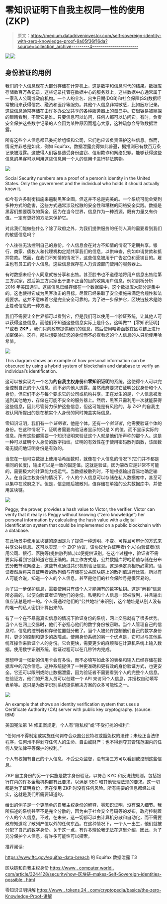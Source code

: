 # 零知识证明下自我主权同一性的使用(ZKP)

> 原文：<https://medium.datadriveninvestor.com/self-sovereign-identity-with-zero-knowledge-proof-9a05f36f16da?source=collection_archive---------4----------------------->

[![](img/f4ef5b3d7cdc2ae3eb45828cb5b09202.png)](http://www.track.datadriveninvestor.com/1B9E)![](img/bdb7449463ee5495b65e5d5090585c0d.png)

## 身份验证的用例

我们的个人信息现在大部分存储在计算机上，这是数字和信息时代的结果。数据库存储数百万条记录，这些记录托管在数据中心的服务器上，这些数据中心通常属于一家私人公司或政府机构。一个人的全名、出生日期(DOB)和社会保障(SS)数据经常被用来获得信贷、融资和医疗等服务。其他个人信息非常敏感，比如医疗记录。这些信息通常存储在由许多办公室共享的各种服务器上的孤岛中。它很容易被窥探的眼睛看到，不管它是谁。只要信息可以访问，任何人都可以访问它。有时，负责安全保护这些数字记录的人会因为某种原因而粗心大意，这种疏忽会导致数据泄露。

所有这些个人信息都已委托给组织和公司，它们也应该负责保护这些信息。然而，情况并非总是如此，例如 Equifax。数据泄露变得如此普遍，据推测已有数百万条记录被泄露。这使得人们容易遭受身份盗窃、信用欺诈和网络犯罪。能够获得这些信息的黑客可以利用这些信息用一个人的信用卡进行非法购物。

![](img/1e5df3c940855026e9020103895ed5c5.png)

Social Security numbers are a proof of a person’s identity in the United States. Only the government and the individual who holds it should actually know it.

如今有许多制衡措施来遏制黑客企图，但这并不总是完美的。一个系统可能会受到多种方式的危害，这些方式通常涉及松散的安全性和糟糕的网络安全实践。数据是黑客们想要窃取的黄金，因为在当今世界，信息作为一种资源，既有力量又有价值。一定有更好的方法来保护它。

对此我们能做些什么？除了政府之外，为我们提供服务的任何人真的需要看到我们的敏感信息吗？

个人往往无法控制自己的身份。个人信息会在对方不知情的情况下定期共享。银行、商家、债权人和代理机构定期共享我们的信息，以供审查，例如申请贷款和抵押贷款。然而，在我们不知情的情况下，这些信息被用于广告定位和营销目的。雇主也有员工的个人信息，这些信息保存在人力资源部门使用的服务器上。

有时数据未经个人同意就被分享和出售。甚至脸书也不道德地将用户信息出售给第三方买家，然后第三方买家出于更不正当的目的收集用户信息，例如剑桥分析 2016 年美国选举。这些信息已经存储在一个数据库中，这个数据库大部分是集中的。这也使得它成为黑客攻击的目标，尽管已经采取了安全措施来满足合规性和法规要求。这并不意味着它是完全安全可靠的。为了进一步保护它，区块链技术是防止篡改信息的一种方法。

我们不需要让全世界都可以看到它，但是我们可以使用一个验证系统，让其他人可以获得这些信息，而他们不知道这些信息实际上是什么。这叫做**【零知识证明】**或者 **ZKP** 。我们只向政府提供我们的信息，然后使用哈希函数在区块链上进行加密保护。这样，那些想要验证您的身份而不必查看您的个人信息的人只能使用哈希值。

![](img/30c454f9353e5790fbdd86a54c68dbfd.png)

This diagram shows an example of how personal information can be obscured by using a hybrid system of blockchain and database to verify an individual’s identification.

这可以被实现为一个名为**的自我主权身份**和**零知识证明**的系统。这使得个人可以完全控制自己的个人信息，而不必向他人透露。虽然政府要求它证明公民身份和个人身份，但它们不必与每个要求它的公司或机构共享。正在发生的是，个人信息被发送到其他地方，存储在可能不安全的服务器上。然后，黑客只需利用一次就能获得这些信息，因此尽管努力保护这些信息，但这可能是有风险的。与 ZKP 的自我主权认同所提出的是在核实个人身份的同时掩盖实际信息。

零知识证明，我们有一个*证明者*，他是个体，还有一个*验证者*，他需要验证个体的身份。在这种情况下，证明者需要向验证者显示的只是 X 的值，而不显示实际的信息。所有这些都需要一个知识证明来验证这个人就是他们所声称的那个人。这是一种可以证明个人身份的数字指纹。证明的有效性在于使用密码散列函数，该函数毫无疑问地证明身份是有效的。

当您在一组可变数据上使用哈希函数时，就像在个人信息的情况下(它们并不都是相同的长度)，输出可以是一致的固定值。这就是验证，因为篡改它是非常不可能的，需要极大的计算能力或运气。当数据被散列时，不能根据输出容易地确定输入。在自我主权身份的情况下，个人的个人信息可以存储在私人数据库中，甚至可以集中在政府之下。但是，信息随后被散列，值存储在单独的公共数据库中，并使用区块链。

![](img/826c3b81bdcb690c78a32bb1cff1d259.png)

Peggy, the prover, provides a hash value to Victor, the verifier. Victor can verify that it really is Peggy without knowing (“zero knowledge”) her personal information by calculating the hash value with a digital identification system that could be implemented on a public blockchain with a database.

在此场景中使用区块链的原因是为了提供一种透明、不变、可靠且可审计的方式来共享公共信息。这可以实现一个 ZKP 协议，该协议允许证明者(个人)向验证者(信用公司、银行、医院等)提供散列值。)以便提供识别。在这个过程中，验证者不需要实际看到它就知道它是正确的。其工作方式是，公共数据库将哈希值存储在分布式分散节点网络上，这些节点通过共识机制验证信息。这是确定真相所必需的。验证者然后将来自证明者的散列值与存储在公共区块链上的散列值进行比较。所以有人可能会说，知道一个人的个人信息，甚至是他们的社会保险号是很容易的。

为了进一步保护信息，需要使用只有该个人才能拥有的数字私钥。这是“解锁”信息所必需的，以便向验证者证明他们的身份。私钥和个人信息一起被散列，并且输出值应该总是唯一的。个人将通过他们的“公共地址”来识别，这个地址是从别人没有的唯一的私人密钥计算出来的。

有了一个在不暴露真实信息的情况下验证身份的系统，网上交易就有了很多优势。当个人在网上交易时，他们不必担心他们的数字身份被窃取。当个人管理自己的信息时，信息的控制者和存储位置就分散了。当个人被允许控制他们自己的数字身份时，更少的控制和更少的故障点。使用身份系统的另一个优点是，它可以与其他系统互操作来验证个人的身份。它会更快，需要更少的麻烦和在计算机系统上输入数据。使用数字识别系统，验证过程可以在几秒钟内完成。

想想申请一张新的信用卡会有多快，而不必填写如此多的表格和输入已经存储在数据库中的冗余信息。这种系统提供了一种更准确和更有效的身份验证方式，也更安全。它还可以限制或防止数据泄露，因为验证者不需要看到个人的完整个人信息。在验证方，他们的开发人员可以创建一个 API 来访问个人信息，并授权自动填写表单等。这只是为数字识别系统提供解决方案的众多可能性之一。

![](img/5343ab14006ca72ae5f9156e4d45efa8.png)

An example that shows an identity verification system that uses a Certificate Authority (CA) server with public key cryptography. (source: IBM)

美国宪法第 14 修正案规定，个人有“隐私权”或“不受打扰的权利”:

“任何州不得制定或实施任何剥夺合众国公民特权或豁免权的法律；未经正当法律程序，任何州不得剥夺任何人的生命、自由或财产；也不得剥夺其管辖范围内的任何人受法律平等保护的权利。”

个人有权拥有自己的个人信息，不受公众监督，没有第三方可以看到或控制这些信息。

ZKP 自主身份的另一个实施是数字身份验证，以符合 KYC 和反洗钱规则。包括银行在内的许多金融机构都有此要求，以满足 SEC 和其他管理法规的要求。这一切都是为了证明身份，但在使用 ZKP 时没有任何风险。所有需要的信息都经过核实，这就是我们所需要知道的。

给出的例子是一个更简单的自我主权身份的解释，零知识证明，没有深入细节。我所描述的系统甚至不是完全分散的，因为由于社会安全号码等的发布，政府控制着个人的个人信息。不过，在未来，这一切都可以由计算机分散和自动化，而不需要政府知道除了散列产值以外的任何东西。在这种情况下，一个人一出生，他们就被分配了自己的数字身份。关于这一点，有许多理论我无法在这里介绍，因此，为了充分保护个人信息，有许多可能性可以探索。

推荐阅读:

https://www.ftc.gov/equifax-data-breach 的 Equifax 数据泄露
T3

区块链和自我主权身份
[https://www . computer world . com/article/3244128/security/how-区块链-makes-Self-Sovereign-identities-possible . html](https://www.computerworld.com/article/3244128/security/how-blockchain-makes-self-sovereign-identities-possible.html)

零知识证明讲解
[https://www . tokens 24 . com/cryptopedia/basics/the-zero-Knowledge-Proof-讲解](https://www.tokens24.com/cryptopedia/basics/the-zero-knowledge-proof-explained)
